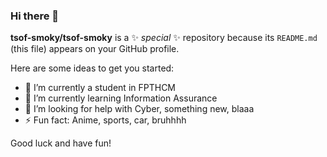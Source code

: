 ### Hi there 👋

**tsof-smoky/tsof-smoky** is a ✨ _special_ ✨ repository because its `README.md` (this file) appears on your GitHub profile.

Here are some ideas to get you started:

- 🔭 I’m currently a student in FPTHCM
- 🌱 I’m currently learning Information Assurance
- 🤔 I’m looking for help with Cyber, something new, blaaa
- ⚡ Fun fact: Anime, sports, car, bruhhhh

Good luck and have fun!
